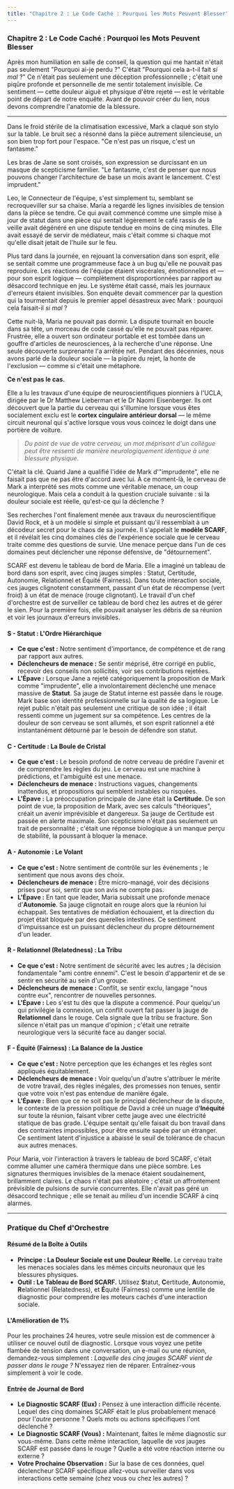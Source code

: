 ```yaml
---
title: "Chapitre 2 : Le Code Caché : Pourquoi les Mots Peuvent Blesser"
---
```

### **Chapitre 2 : Le Code Caché : Pourquoi les Mots Peuvent Blesser**

Après mon humiliation en salle de conseil, la question qui me hantait n'était pas seulement "Pourquoi ai-je perdu ?" C'était "Pourquoi cela a-t-il fait *si mal* ?" Ce n'était pas seulement une déception professionnelle ; c'était une piqûre profonde et personnelle de me sentir totalement invisible. Ce sentiment — cette douleur aiguë et physique d'être rejeté — est le véritable point de départ de notre enquête. Avant de pouvoir créer du lien, nous devons comprendre l'anatomie de la blessure.

---

Dans le froid stérile de la climatisation excessive, Mark a claqué son stylo sur la table. Le bruit sec a résonné dans la pièce autrement silencieuse, un son bien trop fort pour l'espace. "Ce n'est pas un risque, c'est un fantasme."

Les bras de Jane se sont croisés, son expression se durcissant en un masque de scepticisme familier. "Le fantasme, c'est de penser que nous pouvons changer l'architecture de base un mois avant le lancement. C'est imprudent."

Leo, le Connecteur de l'équipe, s'est simplement tu, semblant se recroqueviller sur sa chaise. Maria a regardé les lignes invisibles de tension dans la pièce se tendre. Ce qui avait commencé comme une simple mise à jour de statut dans une pièce qui sentait légèrement le café rassis de la veille avait dégénéré en une dispute tendue en moins de cinq minutes. Elle avait essayé de servir de médiateur, mais c'était comme si chaque mot qu'elle disait jetait de l'huile sur le feu.

Plus tard dans la journée, en rejouant la conversation dans son esprit, elle se sentait comme une programmeuse face à un bug qu'elle ne pouvait pas reproduire. Les réactions de l'équipe étaient viscérales, émotionnelles et — pour son esprit logique — complètement disproportionnées par rapport au désaccord technique en jeu. Le système était cassé, mais les journaux d'erreurs étaient invisibles. Son enquête devait commencer par la question qui la tourmentait depuis le premier appel désastreux avec Mark : pourquoi cela faisait-il *si mal* ?

Cette nuit-là, Maria ne pouvait pas dormir. La dispute tournait en boucle dans sa tête, un morceau de code cassé qu'elle ne pouvait pas réparer. Frustrée, elle a ouvert son ordinateur portable et est tombée dans un gouffre d'articles de neurosciences, à la recherche d'une réponse. Une seule découverte surprenante l'a arrêtée net. Pendant des décennies, nous avons parlé de la douleur sociale — la piqûre du rejet, la honte de l'exclusion — comme si c'était une métaphore.

**Ce n'est pas le cas.**

Elle a lu les travaux d'une équipe de neuroscientifiques pionniers à l'UCLA, dirigée par le Dr Matthew Lieberman et le Dr Naomi Eisenberger. Ils ont découvert que la partie du cerveau qui s'illumine lorsque vous êtes socialement exclu est le **cortex cingulaire antérieur dorsal** — le même circuit neuronal qui s'active lorsque vous vous coincez le doigt dans une portière de voiture.

> *Du point de vue de votre cerveau, un mot méprisant d'un collègue peut être ressenti de manière neurologiquement identique à une blessure physique.*

C'était la clé. Quand Jane a qualifié l'idée de Mark d'"imprudente", elle ne faisait pas que ne pas être d'accord avec lui. À ce moment-là, le cerveau de Mark a interprété ses mots comme une véritable menace, un coup neurologique. Mais cela a conduit à la question cruciale suivante : si la douleur sociale est réelle, qu'est-ce qui la déclenche ?

Ses recherches l'ont finalement menée aux travaux du neuroscientifique David Rock, et à un modèle si simple et puissant qu'il ressemblait à un décodeur secret pour le chaos de sa journée. Il s'appelait le **modèle SCARF**, et il révélait les cinq domaines clés de l'expérience sociale que le cerveau traite comme des questions de survie. Une menace perçue dans l'un de ces domaines peut déclencher une réponse défensive, de "détournement".

SCARF est devenu le tableau de bord de Maria. Elle a imaginé un tableau de bord dans son esprit, avec cinq jauges simples : Statut, Certitude, Autonomie, Relationnel et Équité (Fairness). Dans toute interaction sociale, ces jauges clignotent constamment, passant d'un état de récompense (vert froid) à un état de menace (rouge clignotant). Le travail d'un chef d'orchestre est de surveiller ce tableau de bord chez les autres et de gérer le sien. Pour la première fois, elle pouvait analyser les débris de sa réunion et voir les journaux d'erreurs invisibles.

#### **S - Statut : L'Ordre Hiérarchique**
*   **Ce que c'est :** Notre sentiment d'importance, de compétence et de rang par rapport aux autres.
*   **Déclencheurs de menace :** Se sentir méprisé, être corrigé en public, recevoir des conseils non sollicités, voir ses contributions rejetées.
*   **L'Épave :** Lorsque Jane a rejeté catégoriquement la proposition de Mark comme "imprudente", elle a involontairement déclenché une menace massive de **Statut**. Sa jauge de Statut interne est passée dans le rouge. Mark base son identité professionnelle sur la qualité de sa logique. Le rejet public n'était pas seulement une critique de son idée ; il était ressenti comme un jugement sur sa compétence. Les centres de la douleur de son cerveau se sont allumés, et son esprit rationnel a été instantanément détourné par le besoin de défendre son statut.

#### **C - Certitude : La Boule de Cristal**
*   **Ce que c'est :** Le besoin profond de notre cerveau de prédire l'avenir et de comprendre les règles du jeu. Le cerveau est une machine à prédictions, et l'ambiguïté est une menace.
*   **Déclencheurs de menace :** Instructions vagues, changements inattendus, et propositions qui semblent instables ou risquées.
*   **L'Épave :** La préoccupation principale de Jane était la **Certitude**. De son point de vue, la proposition de Mark, avec ses calculs "théoriques", créait un avenir imprévisible et dangereux. Sa jauge de Certitude est passée en alerte maximale. Son scepticisme n'était pas seulement un trait de personnalité ; c'était une réponse biologique à un manque perçu de stabilité, la poussant à bloquer la menace.

#### **A - Autonomie : Le Volant**
*   **Ce que c'est :** Notre sentiment de contrôle sur les événements ; le sentiment que nous avons des choix.
*   **Déclencheurs de menace :** Être micro-managé, voir des décisions prises pour soi, sentir que son avis ne compte pas.
*   **L'Épave :** En tant que leader, Maria subissait une profonde menace d'**Autonomie**. Sa jauge clignotait en rouge alors que la réunion lui échappait. Ses tentatives de médiation échouaient, et la direction du projet était bloquée par des querelles intestines. Ce sentiment d'impuissance est un puissant déclencheur du propre détournement d'un leader.

#### **R - Relationnel (Relatedness) : La Tribu**
*   **Ce que c'est :** Notre sentiment de sécurité avec les autres ; la décision fondamentale "ami contre ennemi". C'est le besoin d'appartenir et de se sentir en sécurité au sein d'un groupe.
*   **Déclencheurs de menace :** Conflit, se sentir exclu, langage "nous contre eux", rencontrer de nouvelles personnes.
*   **L'Épave :** Leo s'est tu dès que la dispute a commencé. Pour quelqu'un qui privilégie la connexion, un conflit ouvert fait passer la jauge de **Relationnel** dans le rouge. Cela signale que la tribu se fracture. Son silence n'était pas un manque d'opinion ; c'était une retraite neurologique vers la sécurité face au danger social.

#### **F - Équité (Fairness) : La Balance de la Justice**
*   **Ce que c'est :** Notre perception que les échanges et les règles sont appliqués équitablement.
*   **Déclencheurs de menace :** Voir quelqu'un d'autre s'attribuer le mérite de votre travail, des règles inégales, des promesses non tenues, sentir que votre voix n'est pas entendue de manière égale.
*   **L'Épave :** Bien que ce ne soit pas le principal déclencheur de la dispute, le contexte de la pression politique de David a créé un nuage d'**Inéquité** sur toute la réunion, faisant vibrer cette jauge avec une électricité statique de bas grade. L'équipe sentait qu'elle faisait du bon travail dans des contraintes impossibles, pour être ensuite sapée par un étranger. Ce sentiment latent d'injustice a abaissé le seuil de tolérance de chacun aux autres menaces.

Pour Maria, voir l'interaction à travers le tableau de bord SCARF, c'était comme allumer une caméra thermique dans une pièce sombre. Les signatures thermiques invisibles de la menace étaient soudainement, brillamment claires. Le chaos n'était pas aléatoire ; c'était un affrontement prévisible de pulsions de survie concurrentes. Elle n'avait pas géré un désaccord technique ; elle se tenait au milieu d'un incendie SCARF à cinq alarmes.

---
### **Pratique du Chef d'Orchestre**

#### **Résumé de la Boîte à Outils**
*   **Principe : La Douleur Sociale est une Douleur Réelle.** Le cerveau traite les menaces sociales dans les mêmes circuits neuronaux que les blessures physiques.
*   **Outil : Le Tableau de Bord SCARF.** Utilisez **S**tatut, **C**ertitude, **A**utonomie, **R**elationnel (Relatedness), et **É**quité (Fairness) comme une lentille de diagnostic pour comprendre les moteurs cachés d'une interaction sociale.

#### **L'Amélioration de 1%**
Pour les prochaines 24 heures, votre seule mission est de commencer à utiliser ce nouvel outil de diagnostic. Lorsque vous voyez une petite flambée de tension dans une conversation, un e-mail ou une réunion, demandez-vous simplement : *Laquelle des cinq jauges SCARF vient de passer dans le rouge ?* N'essayez rien de réparer. Entraînez-vous simplement à voir le code.

#### **Entrée de Journal de Bord**
*   **Le Diagnostic SCARF (Eux) :** Pensez à une interaction difficile récente. Lequel des cinq domaines SCARF était le plus probablement menacé pour l'*autre* personne ? Quels mots ou actions spécifiques l'ont déclenché ?
*   **Le Diagnostic SCARF (Vous) :** Maintenant, faites le même diagnostic sur vous-même. Dans cette même interaction, laquelle de *vos* jauges SCARF est passée dans le rouge ? Quelle a été votre réaction interne ou externe ?
*   **Votre Prochaine Observation :** Sur la base de ces données, quel déclencheur SCARF spécifique allez-vous surveiller dans vos interactions cette semaine (chez vous ou chez les autres) ?
      